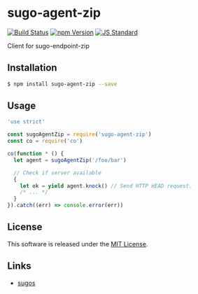sugo-agent-zip
==========

<!---
This file is generated by ape-tmpl. Do not update manually.
--->

<!-- Badge Start -->
<a name="badges"></a>

[![Build Status][bd_travis_com_shield_url]][bd_travis_com_url]
[![npm Version][bd_npm_shield_url]][bd_npm_url]
[![JS Standard][bd_standard_shield_url]][bd_standard_url]

[bd_repo_url]: https://github.com/realglobe-Inc/sugo-agent-zip
[bd_travis_url]: http://travis-ci.org/realglobe-Inc/sugo-agent-zip
[bd_travis_shield_url]: http://img.shields.io/travis/realglobe-Inc/sugo-agent-zip.svg?style=flat
[bd_travis_com_url]: http://travis-ci.com/realglobe-Inc/sugo-agent-zip
[bd_travis_com_shield_url]: https://api.travis-ci.com/realglobe-Inc/sugo-agent-zip.svg?token=aeFzCpBZebyaRijpCFmm
[bd_license_url]: https://github.com/realglobe-Inc/sugo-agent-zip/blob/master/LICENSE
[bd_codeclimate_url]: http://codeclimate.com/github/realglobe-Inc/sugo-agent-zip
[bd_codeclimate_shield_url]: http://img.shields.io/codeclimate/github/realglobe-Inc/sugo-agent-zip.svg?style=flat
[bd_codeclimate_coverage_shield_url]: http://img.shields.io/codeclimate/coverage/github/realglobe-Inc/sugo-agent-zip.svg?style=flat
[bd_gemnasium_url]: https://gemnasium.com/realglobe-Inc/sugo-agent-zip
[bd_gemnasium_shield_url]: https://gemnasium.com/realglobe-Inc/sugo-agent-zip.svg
[bd_npm_url]: http://www.npmjs.org/package/sugo-agent-zip
[bd_npm_shield_url]: http://img.shields.io/npm/v/sugo-agent-zip.svg?style=flat
[bd_standard_url]: http://standardjs.com/
[bd_standard_shield_url]: https://img.shields.io/badge/code%20style-standard-brightgreen.svg

<!-- Badge End -->


<!-- Description Start -->
<a name="description"></a>

Client for sugo-endpoint-zip

<!-- Description End -->


<!-- Overview Start -->
<a name="overview"></a>



<!-- Overview End -->


<!-- Sections Start -->
<a name="sections"></a>

<!-- Section from "doc/guides/01.Installation.md.hbs" Start -->

<a name="section-doc-guides-01-installation-md"></a>

Installation
-----

```bash
$ npm install sugo-agent-zip --save
```


<!-- Section from "doc/guides/01.Installation.md.hbs" End -->

<!-- Section from "doc/guides/02.Usage.md.hbs" Start -->

<a name="section-doc-guides-02-usage-md"></a>

Usage
---------

```javascript
'use strict'

const sugoAgentZip = require('sugo-agent-zip')
const co = require('co')

co(function * () {
  let agent = sugoAgentZip('/foo/bar')

  // Check if server available
  {
    let ok = yield agent.knock() // Send HTTP HEAD request.
    /* ... */
  }
}).catch((err) => console.error(err))

```


<!-- Section from "doc/guides/02.Usage.md.hbs" End -->


<!-- Sections Start -->


<!-- LICENSE Start -->
<a name="license"></a>

License
-------
This software is released under the [MIT License](https://github.com/realglobe-Inc/sugo-agent-zip/blob/master/LICENSE).

<!-- LICENSE End -->


<!-- Links Start -->
<a name="links"></a>

Links
------

+ [sugos][sugos_url]

[sugos_url]: https://github.com/realglobe-Inc/sugos

<!-- Links End -->
